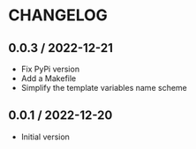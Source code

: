 CHANGELOG
===============================================================================

0.0.3 / 2022-12-21
-------------------------------------------------------------------------------

* Fix PyPi version
* Add a Makefile
* Simplify the template variables name scheme

0.0.1 / 2022-12-20
-------------------------------------------------------------------------------

* Initial version

